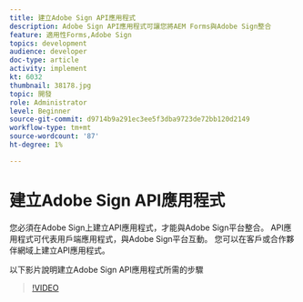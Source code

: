 ```yaml
---
title: 建立Adobe Sign API應用程式
description: Adobe Sign API應用程式可讓您將AEM Forms與Adobe Sign整合
feature: 適用性Forms,Adobe Sign
topics: development
audience: developer
doc-type: article
activity: implement
kt: 6032
thumbnail: 38178.jpg
topic: 開發
role: Administrator
level: Beginner
source-git-commit: d9714b9a291ec3ee5f3dba9723de72bb120d2149
workflow-type: tm+mt
source-wordcount: '87'
ht-degree: 1%

---
```


# 建立Adobe Sign API應用程式

您必須在Adobe Sign上建立API應用程式，才能與Adobe Sign平台整合。 API應用程式可代表用戶端應用程式，與Adobe Sign平台互動。 您可以在客戶或合作夥伴網域上建立API應用程式。

以下影片說明建立Adobe Sign API應用程式所需的步驟

>[!VIDEO](https://video.tv.adobe.com/v/38178/?quality=9&learn=on)
